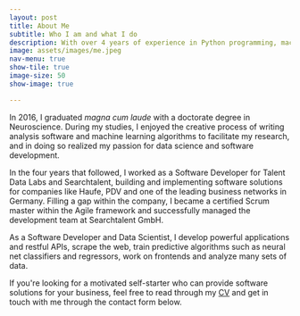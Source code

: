 ```yaml
---
layout: post
title: About Me
subtitle: Who I am and what I do
description: With over 4 years of experience in Python programming, machine learning, statistics and Scrum (Agile) software development, I have built and implemented software solutions for scientific publications and for companies like Haufe, PDV and a well-known German professional network site. In addition to working as a Software Developer and Data Scientist, I became a certified Scrum Master and have successfully managed the development team at Searchtalent GmbH within the Agile framework.
image: assets/images/me.jpeg
nav-menu: true
show-tile: true
image-size: 50
show-image: true

---
```


In 2016, I graduated *magna cum laude* with a doctorate degree in Neuroscience. During my studies, I enjoyed the creative process of writing analysis software and machine learning algorithms to facilitate my research, and in doing so realized my passion for data science and software development.
 
In the four years that followed, I worked as a Software Developer for Talent Data Labs and Searchtalent, building and implementing software solutions for companies like Haufe, PDV and one of the leading business networks in Germany. Filling a gap within the company, I became a certified Scrum master within the Agile framework and successfully managed the development team at Searchtalent GmbH. 

As a Software Developer and Data Scientist, I develop powerful applications and restful APIs, scrape the web, train predictive algorithms such as neural net classifiers and regressors, work on frontends and analyze many sets of data.
 
If you're looking for a motivated self-starter who can provide software solutions for your business, feel free to read through my [CV](curriculum_vitae.html) and get in touch with me through the contact form below.

